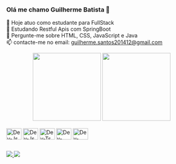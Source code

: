 ### Olá me chamo Guilherme Batista 👋

🔭 Hoje atuo como estudante para FullStack </br>
🌱 Estudando Restful Apis com SpringBoot</br>
💬 Pergunte-me sobre HTML, CSS, JavaScript e Java </br>
📫 contacte-me no email: guilherme.santos201412@gmail.com </br>

<div align="center">
<img height="180em" src="https://github-readme-stats.vercel.app/api/top-langs/?username=Obatista02&layout=compact&langs_count=7&theme=dracula"/>
<img height="180em" src="https://github-readme-stats.vercel.app/api?username=Obatista02&show_icons=true&theme=dracula&include_all_commits"/>
</div>

<div style="display: inline_block"><br>
<img align="center" alt="Dev-Js" height="30" width="40" src="https://img.icons8.com/?size=100&id=90519&format=png&color=000000"/>
<img align="center" alt="Dev-Js" height="30" width="40" src="https://img.icons8.com/?size=100&id=13679&format=png&color=000000"/>
<img align="center" alt="Dev-Ts" height="30" width="40" src="https://cdn.jsdelivr.net/gh/devicons/devicon@latest/icons/html5/html5-original.svg"/>
<img align="center" alt="Dev-HTML" height="30" width="40" src="https://cdn.jsdelivr.net/gh/devicons/devicon@latest/icons/javascript/javascript-original.svg"/>
<img align="center" alt="Dev-CSS" height="30" width="40" src="https://cdn.jsdelivr.net/gh/devicons/devicon@latest/icons/mysql/mysql-original-wordmark.svg"/>
</div>

##

<div>
<a href = "guilherme.santos201412@gmail.com"> <img src="https://camo.githubusercontent.com/3f3a28cce40a1f01e5420a4d35b62542b0d78e38f03fbb75746873b8b68a58df/68747470733a2f2f696d672e736869656c64732e696f2f62616467652f2d476d61696c2d2532333333333f7374796c653d666f722d7468652d6261646765266c6f676f3d676d61696c266c6f676f436f6c6f723d7768697465" target="_blank" </a>
<a href="https://www.linkedin.com/in/guilherme-batista-a056561a2/" target="_blank"><img src="https://camo.githubusercontent.com/1fb28218088b45b065a7445cafa9d5f027a657f17cb4f8b3a9472b1f59952949/68747470733a2f2f696d672e736869656c64732e696f2f62616467652f2d4c696e6b6564496e2d2532333030373742353f7374796c653d666f722d7468652d6261646765266c6f676f3d6c696e6b6564696e266c6f676f436f6c6f723d7768697465" target="_blank"></a>

</div>
